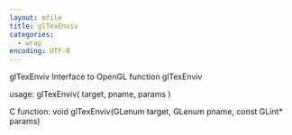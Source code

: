 ```yaml
---
layout: mfile
title: glTexEnviv
categories:
  - wrap
encoding: UTF-8
---
```


glTexEnviv  Interface to OpenGL function glTexEnviv

usage:  glTexEnviv( target, pname, params )

C function:  void glTexEnviv(GLenum target, GLenum pname, const GLint\* params)